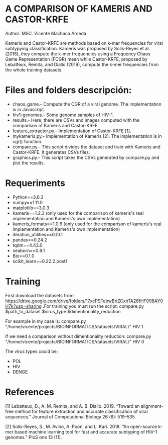 # A COMPARISON OF KAMERIS AND CASTOR-KRFE
Author: MSC. Vicente Machaca Arceda

Kameris and Castor-KRFE are methods based on k-mer frequencies for viral subtypying classification. Kameris was proposed by Solis-Reyes et al. (2018), they compute the k-mer frequencies using a Frequency Chaos Game Representation (FCGR) mean while Castor-KRFE,
proposed by Lebatteux, Remita, and Diallo (2019), compute the k-mer frequencies from the whole training datasets.

# Files and folders descripción:
- chaos_game.- Compute the CGR of a viral genome. The implementation is in Javascript.
- hiv1-genomes.- Some genome samples of HIV-1.
- results.- Here, there are CSVs and images computed with the comparison of Kameris and Castor-KRFE.
- feature_extractor.py.- Implementation of Castor-KRFE [1].
- mykameris.py.- Implementation of Kameris [2]. The implementation is in cgr() function.
- compare.py.- This script divides the dataset and train with Kameris and Castor-KRFE. It generates CSVs files.
- graphics.py.- This script takes the CSVs generated by compare.py and plot the results.

# Requeriments
- Python==3.6.3 
- numpy==1.11.0
- matplotlib==3.0.3
- kameris==1.2.3 (only used for the comparison of kameris's real implementation and Kameris's own implementation)
- kameris_formats==1.0.6 (only used for the comparison of kameris's real implementation and Kameris's own implementation)
- iteration_utilities==0.10.1
- pandas==0.24.2
- tqdm==4.43.0
- seaborn==0.9.1
- Bio==0.1.0
- scikit_learn==0.22.2.post1

# Training
First download the datasets from: https://drive.google.com/drive/folders/17xcPSTebwBriZCxhTA26fHF098AY0H7k?usp=sharing  .For training you must run the script: 
compare.py $path_to_dataset $virus_type $dimentionality_reduction 

For example in my case is:
compare.py "/home/vicente/projects/BIOINFORMATICS/datasets/VIRAL/" HIV 1

If we need a comparison without dimentionality reduction:
compare.py "/home/vicente/projects/BIOINFORMATICS/datasets/VIRAL/" HIV 0

The virus types could be:
- POL
- HIV
- DENGE


# References

[1] Lebatteux, D., A. M. Remita, and A. B. Diallo. 2019. “Toward an alignment-free method for feature extraction
and accurate classification of viral sequences.” Journal of Computational Biology 26 (6): 519–535.

[2] Solis-Reyes, S., M. Avino, A. Poon, and L. Kari. 2018. “An open-source k-mer based machine learning tool for
fast and accurate subtyping of HIV-1 genomes.” PloS one 13 (11).
